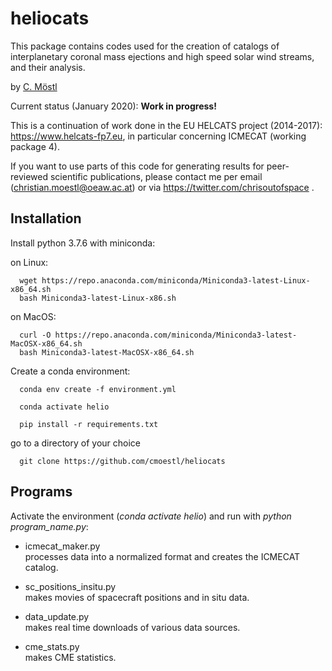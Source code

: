 # heliocats


This package contains codes used for the creation of catalogs of interplanetary coronal mass ejections and high speed solar wind streams, and their analysis. 

by [C. Möstl](https://www.iwf.oeaw.ac.at/en/user-site/christian-moestl/)

Current status (January 2020): **Work in progress!** 

This is a continuation of work done in the EU HELCATS project (2014-2017): https://www.helcats-fp7.eu, in particular concerning ICMECAT (working package 4).

If you want to use parts of this code for generating results for peer-reviewed scientific publications, please contact me per email (christian.moestl@oeaw.ac.at) or via https://twitter.com/chrisoutofspace .





## Installation 

Install python 3.7.6 with miniconda:

on Linux:

	  wget https://repo.anaconda.com/miniconda/Miniconda3-latest-Linux-x86_64.sh
	  bash Miniconda3-latest-Linux-x86.sh

on MacOS:

	  curl -O https://repo.anaconda.com/miniconda/Miniconda3-latest-MacOSX-x86_64.sh
	  bash Miniconda3-latest-MacOSX-x86_64.sh

Create a conda environment:

	  conda env create -f environment.yml

	  conda activate helio

	  pip install -r requirements.txt
	  
go to a directory of your choice

	  git clone https://github.com/cmoestl/heliocats


## Programs

Activate the environment (*conda activate helio*) and run with *python program_name.py*:

- icmecat_maker.py        
processes data into a normalized format and creates the ICMECAT catalog.

- sc_positions_insitu.py  
makes movies of spacecraft positions and in situ data.

- data_update.py          
makes real time downloads of various data sources.

- cme_stats.py            
makes CME statistics.